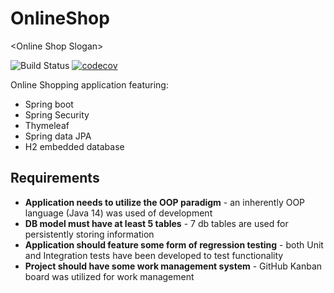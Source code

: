 # OnlineShop
&lt;Online Shop Slogan>

![Build Status](https://github.com/drewzxcvbnm/OnlineShop/workflows/JavaCI/badge.svg)
[![codecov](https://codecov.io/gh/drewzxcvbnm/OnlineShop/branch/master/graph/badge.svg)](https://codecov.io/gh/drewzxcvbnm/OnlineShop)

Online Shopping application featuring:
* Spring boot 
* Spring Security
* Thymeleaf
* Spring data JPA
* H2 embedded database

## Requirements
* **Application needs to utilize the OOP paradigm** - an inherently OOP language (Java 14) was used of development
* **DB model must have at least 5 tables** - 7 db tables are used for persistently storing information
* **Application should feature some form of regression testing** - both Unit and Integration tests have been developed to test functionality
* **Project should have some work management system** - GitHub Kanban board was utilized for work management
